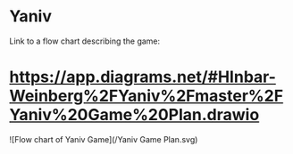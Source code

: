 # Yaniv
Link to a flow chart describing the game:
# https://app.diagrams.net/#HInbar-Weinberg%2FYaniv%2Fmaster%2FYaniv%20Game%20Plan.drawio
![Flow chart of Yaniv Game](/Yaniv Game Plan.svg)
